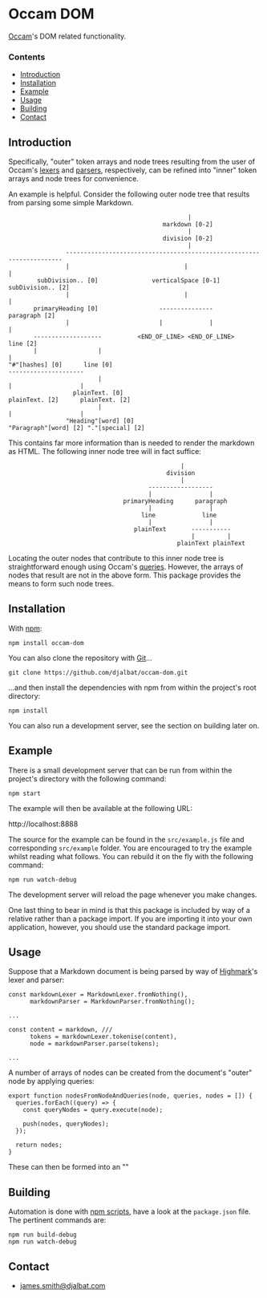 # Occam DOM

[Occam](https://github.com/djalbat/occam)'s DOM related functionality.

### Contents

- [Introduction](#introduction)
- [Installation](#installation)
- [Example](#example)
- [Usage](#usage)
- [Building](#building)
- [Contact](#contact)

## Introduction

Specifically, "outer" token arrays and node trees resulting from the user of Occam's [lexers](https://github.com/djalbat/occam-lexers) and [parsers](https://github.com/djalbat/occam-parsers), respectively, can be refined into "inner" token arrays and node trees for convenience. 

An example is helpful. Consider the following outer node tree that results from parsing some simple Markdown.

```
                                                  |                                                   
                                           markdown [0-2]                                             
                                                  |                                                   
                                           division [0-2]                                             
                                                  |                                                   
                ---------------------------------------------------------------------                 
                |                                |                                  |                 
        subDivision.. [0]               verticalSpace [0-1]                 subDivision.. [2]         
                |                                |                                  |                 
       primaryHeading [0]                 ---------------                     paragraph [2]           
                |                         |             |                           |                 
       -------------------          <END_OF_LINE> <END_OF_LINE>                 line [2]              
       |                 |                                                          |                 
"#"[hashes] [0]      line [0]                                             ---------------------       
                         |                                                |                   |       
                  plainText. [0]                                   plainText. [2]      plainText. [2] 
                         |                                                |                   |       
                "Heading"[word] [0]                             "Paragraph"[word] [2] "."[special] [2]
```

This contains far more information than is needed to render the markdown as HTML. The following inner node tree will in fact suffice:

```
                                                |                 
                                            division              
                                                |                 
                                       ------------------         
                                       |                |         
                                primaryHeading      paragraph     
                                       |                |         
                                     line             line        
                                       |                |         
                                   plainText       -----------    
                                                   |         |    
                                               plainText plainText
```

Locating the outer nodes that contribute to this inner node tree is straightforward enough using Occam's [queries](https://github.com/djalbat/occam-query). However, the arrays of nodes that result are not in the above form. This package provides the means to form such node trees.

## Installation

With [npm](https://www.npmjs.com/):

    npm install occam-dom

You can also clone the repository with [Git](https://git-scm.com/)...

    git clone https://github.com/djalbat/occam-dom.git

...and then install the dependencies with npm from within the project's root directory:

    npm install

You can also run a development server, see the section on building later on.

## Example

There is a small development server that can be run from within the project's directory with the following command:

    npm start

The example will then be available at the following URL:

http://localhost:8888

The source for the example can be found in the `src/example.js` file and corresponding `src/example` folder. You are encouraged to try the example whilst reading what follows. You can rebuild it on the fly with the following command:

    npm run watch-debug

The development server will reload the page whenever you make changes.

One last thing to bear in mind is that this package is included by way of a relative rather than a package import. If you are importing it into your own application, however, you should use the standard package import.

## Usage

Suppose that a Markdown document is being parsed by way of [Highmark](https://github.com/djalbat/highmark-markdown)'s lexer and parser:

```
const markdownLexer = MarkdownLexer.fromNothing(),
      markdownParser = MarkdownParser.fromNothing();
      
...

const content = markdown, ///
      tokens = markdownLexer.tokenise(content),
      node = markdownParser.parse(tokens);

...
```

A number of arrays of nodes can be created from the document's "outer" node by applying queries:

```
export function nodesFromNodeAndQueries(node, queries, nodes = []) {
  queries.forEach((query) => {
    const queryNodes = query.execute(node);

    push(nodes, queryNodes);
  });

  return nodes;
}
```

These can then be formed into an ""

## Building

Automation is done with [npm scripts](https://docs.npmjs.com/misc/scripts), have a look at the `package.json` file. The pertinent commands are:

    npm run build-debug
    npm run watch-debug

## Contact

* james.smith@djalbat.com

